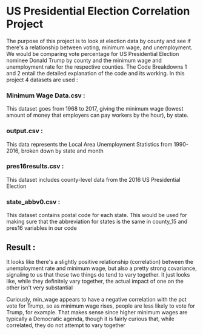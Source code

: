 # US Presidential Election Correlation Project

The purpose of this project is to look at election data by county and see if there's a relationship between voting, minimum wage, and unemployment. We would be comparing vote percentage for US Presidential Election nominee Donald Trump by county and the minimum wage and unemployment rate for the respective counties. The Code Breakdowns 1 and 2 entail the detailed explanation of the code and its working. In this project 4 datasets are used :

### Minimum Wage Data.csv :
This dataset goes from 1968 to 2017, giving the minimum wage (lowest amount of money that employers can pay workers by the hour), by state.

### output.csv :
This data represents the Local Area Unemployment Statistics from 1990-2016, broken down by state and month

### pres16results.csv :
This dataset includes county-level data from the 2016 US Presidential Election

### state_abbv0.csv :
This dataset contains postal code for each state. This would be used for making sure that the abbreviation for states is the same in county_15 and pres16 variables in our code

## Result :

It looks like there's a slightly positive relationship (correlation) between the unemployment rate and minimum wage, but also a pretty strong covariance, signaling to us that these two things do tend to vary together. It just looks like, while they definitely vary together, the actual impact of one on the other isn't very substantial

Curiously, min_wage appears to have a negative correlation with the pct vote for Trump, so as minimum wage rises, people are less likely to vote for Trump, for example. That makes sense since higher minimum wages are typically a Democratic agenda, though it is fairly curious that, while correlated, they do not attempt to vary together
